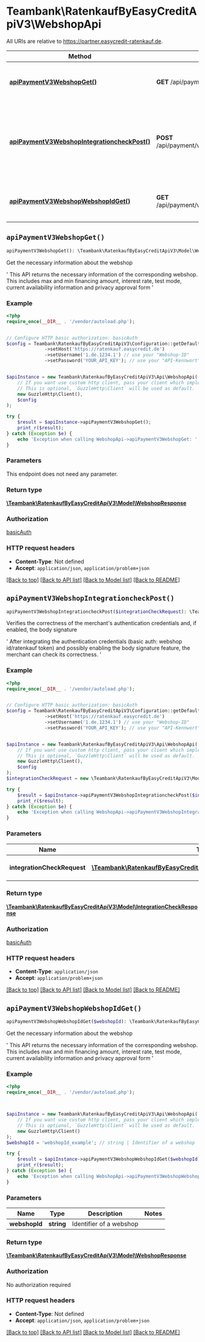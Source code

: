 # Teambank\RatenkaufByEasyCreditApiV3\WebshopApi

All URIs are relative to https://partner.easycredit-ratenkauf.de.

Method | HTTP request | Description
------------- | ------------- | -------------
[**apiPaymentV3WebshopGet()**](WebshopApi.md#apiPaymentV3WebshopGet) | **GET** /api/payment/v3/webshop | Get the necessary information about the webshop
[**apiPaymentV3WebshopIntegrationcheckPost()**](WebshopApi.md#apiPaymentV3WebshopIntegrationcheckPost) | **POST** /api/payment/v3/webshop/integrationcheck | Verifies the correctness of the merchant&#39;s authentication credentials and, if enabled, the body signature
[**apiPaymentV3WebshopWebshopIdGet()**](WebshopApi.md#apiPaymentV3WebshopWebshopIdGet) | **GET** /api/payment/v3/webshop/{webshopId} | Get the necessary information about the webshop


## `apiPaymentV3WebshopGet()`

```php
apiPaymentV3WebshopGet(): \Teambank\RatenkaufByEasyCreditApiV3\Model\WebshopResponse
```

Get the necessary information about the webshop

' This API returns the necessary information of the corresponding webshop. This includes max and min financing amount, interest rate, test mode, current availability information and privacy approval form '

### Example

```php
<?php
require_once(__DIR__ . '/vendor/autoload.php');


// Configure HTTP basic authorization: basicAuth
$config = Teambank\RatenkaufByEasyCreditApiV3\Configuration::getDefaultConfiguration()
              ->setHost('https://ratenkauf.easycredit.de')
              ->setUsername('1.de.1234.1') // use your "Webshop-ID"
              ->setPassword('YOUR_API_KEY'); // use your "API-Kennwort"


$apiInstance = new Teambank\RatenkaufByEasyCreditApiV3\Api\WebshopApi(
    // If you want use custom http client, pass your client which implements `GuzzleHttp\ClientInterface`.
    // This is optional, `GuzzleHttp\Client` will be used as default.
    new GuzzleHttp\Client(),
    $config
);

try {
    $result = $apiInstance->apiPaymentV3WebshopGet();
    print_r($result);
} catch (Exception $e) {
    echo 'Exception when calling WebshopApi->apiPaymentV3WebshopGet: ', $e->getMessage(), PHP_EOL;
}
```

### Parameters

This endpoint does not need any parameter.

### Return type

[**\Teambank\RatenkaufByEasyCreditApiV3\Model\WebshopResponse**](../Model/WebshopResponse.md)

### Authorization

[basicAuth](../../README.md#basicAuth)

### HTTP request headers

- **Content-Type**: Not defined
- **Accept**: `application/json`, `application/problem+json`

[[Back to top]](#) [[Back to API list]](../../README.md#endpoints)
[[Back to Model list]](../../README.md#models)
[[Back to README]](../../README.md)

## `apiPaymentV3WebshopIntegrationcheckPost()`

```php
apiPaymentV3WebshopIntegrationcheckPost($integrationCheckRequest): \Teambank\RatenkaufByEasyCreditApiV3\Model\IntegrationCheckResponse
```

Verifies the correctness of the merchant's authentication credentials and, if enabled, the body signature

' After integrating the authentication credentials (basic auth: webshop id/ratenkauf token) and possibly enabling the body signature feature, the merchant can check its correctness. '

### Example

```php
<?php
require_once(__DIR__ . '/vendor/autoload.php');


// Configure HTTP basic authorization: basicAuth
$config = Teambank\RatenkaufByEasyCreditApiV3\Configuration::getDefaultConfiguration()
              ->setHost('https://ratenkauf.easycredit.de')
              ->setUsername('1.de.1234.1') // use your "Webshop-ID"
              ->setPassword('YOUR_API_KEY'); // use your "API-Kennwort"


$apiInstance = new Teambank\RatenkaufByEasyCreditApiV3\Api\WebshopApi(
    // If you want use custom http client, pass your client which implements `GuzzleHttp\ClientInterface`.
    // This is optional, `GuzzleHttp\Client` will be used as default.
    new GuzzleHttp\Client(),
    $config
);
$integrationCheckRequest = new \Teambank\RatenkaufByEasyCreditApiV3\Model\IntegrationCheckRequest(); // \Teambank\RatenkaufByEasyCreditApiV3\Model\IntegrationCheckRequest | integration check request

try {
    $result = $apiInstance->apiPaymentV3WebshopIntegrationcheckPost($integrationCheckRequest);
    print_r($result);
} catch (Exception $e) {
    echo 'Exception when calling WebshopApi->apiPaymentV3WebshopIntegrationcheckPost: ', $e->getMessage(), PHP_EOL;
}
```

### Parameters

Name | Type | Description  | Notes
------------- | ------------- | ------------- | -------------
 **integrationCheckRequest** | [**\Teambank\RatenkaufByEasyCreditApiV3\Model\IntegrationCheckRequest**](../Model/IntegrationCheckRequest.md)| integration check request | [optional]

### Return type

[**\Teambank\RatenkaufByEasyCreditApiV3\Model\IntegrationCheckResponse**](../Model/IntegrationCheckResponse.md)

### Authorization

[basicAuth](../../README.md#basicAuth)

### HTTP request headers

- **Content-Type**: `application/json`
- **Accept**: `application/problem+json`

[[Back to top]](#) [[Back to API list]](../../README.md#endpoints)
[[Back to Model list]](../../README.md#models)
[[Back to README]](../../README.md)

## `apiPaymentV3WebshopWebshopIdGet()`

```php
apiPaymentV3WebshopWebshopIdGet($webshopId): \Teambank\RatenkaufByEasyCreditApiV3\Model\WebshopResponse
```

Get the necessary information about the webshop

' This API returns the necessary information of the corresponding webshop. This includes max and min financing amount, interest rate, test mode, current availability information and privacy approval form '

### Example

```php
<?php
require_once(__DIR__ . '/vendor/autoload.php');



$apiInstance = new Teambank\RatenkaufByEasyCreditApiV3\Api\WebshopApi(
    // If you want use custom http client, pass your client which implements `GuzzleHttp\ClientInterface`.
    // This is optional, `GuzzleHttp\Client` will be used as default.
    new GuzzleHttp\Client()
);
$webshopId = 'webshopId_example'; // string | Identifier of a webshop

try {
    $result = $apiInstance->apiPaymentV3WebshopWebshopIdGet($webshopId);
    print_r($result);
} catch (Exception $e) {
    echo 'Exception when calling WebshopApi->apiPaymentV3WebshopWebshopIdGet: ', $e->getMessage(), PHP_EOL;
}
```

### Parameters

Name | Type | Description  | Notes
------------- | ------------- | ------------- | -------------
 **webshopId** | **string**| Identifier of a webshop |

### Return type

[**\Teambank\RatenkaufByEasyCreditApiV3\Model\WebshopResponse**](../Model/WebshopResponse.md)

### Authorization

No authorization required

### HTTP request headers

- **Content-Type**: Not defined
- **Accept**: `application/json`, `application/problem+json`

[[Back to top]](#) [[Back to API list]](../../README.md#endpoints)
[[Back to Model list]](../../README.md#models)
[[Back to README]](../../README.md)
